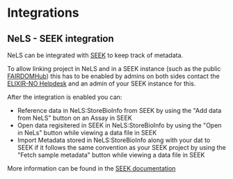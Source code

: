 # Integrations

## NeLS - SEEK integration
NeLS can be integrated with [SEEK](https://seek4science.org/) to keep track of metadata.

To allow linking project in NeLS and in a SEEK instance (such as the public [FAIRDOMHub](https://fairdomhub.org/)) this has to be enabled by admins on both sides contact the <a href="mailto:contact@bioinfo.no?subject=NeLS-SEEK integration">ELIXIR-NO Helpdesk</a> and an admin of your SEEK instance for this.

After the integration is enabled you can:

* Reference data in NeLS:StoreBioInfo from SEEK by using the "Add data from NeLS" button on an Assay in SEEK
* Open data regisitered in SEEK in NeLS:StoreBioInfo by using the "Open in NeLs" button while viewing a data file in SEEK
* Import Metadata stored in NeLS:StoreBioInfo along with your dat to SEEK if it follows the same convention as your SEEK project by using the "Fetch sample metadata" button while viewing a data file in SEEK

More information can be found in the [SEEK documentation](https://docs.seek4science.org/help/user-guide/nels-integration.html)
